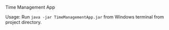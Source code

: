 Time Management App

Usage: Run ```java -jar TimeManagementApp.jar``` from Windows terminal from project directory.

